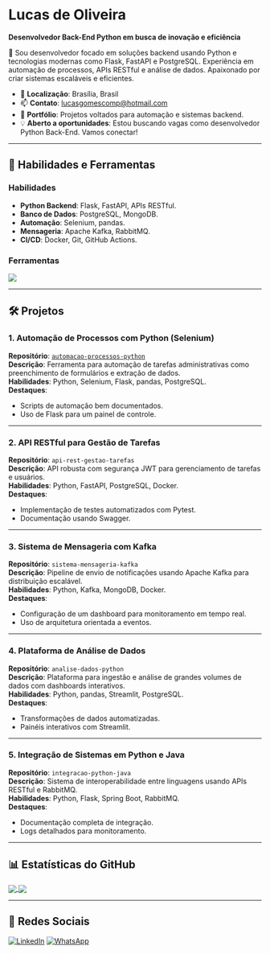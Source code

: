 # Lucas de Oliveira
**Desenvolvedor Back-End Python em busca de inovação e eficiência**

🎯 Sou desenvolvedor focado em soluções backend usando Python e tecnologias modernas como Flask, FastAPI e PostgreSQL. Experiência em automação de processos, APIs RESTful e análise de dados. Apaixonado por criar sistemas escaláveis e eficientes.

- 📍 **Localização**: Brasília, Brasil  
- 📫 **Contato**: [lucasgomescomp@hotmail.com](mailto:lucasgomescomp@hotmail.com)  
- 🚀 **Portfólio**: Projetos voltados para automação e sistemas backend.  
- 💡 **Aberto a oportunidades**: Estou buscando vagas como desenvolvedor Python Back-End. Vamos conectar!

---

## 🚀 Habilidades e Ferramentas

### **Habilidades**
- **Python Backend**: Flask, FastAPI, APIs RESTful.
- **Banco de Dados**: PostgreSQL, MongoDB.
- **Automação**: Selenium, pandas.
- **Mensageria**: Apache Kafka, RabbitMQ.
- **CI/CD**: Docker, Git, GitHub Actions.

### **Ferramentas**
<p align="left">
  <a href="https://skillicons.dev">
    <img src="https://skillicons.dev/icons?i=python,flask,fastapi,mysql,postgres,mongodb,docker,github,selenium" />
  </a>
</p>

---

## 🛠️ Projetos

### **1. Automação de Processos com Python (Selenium)**  
**Repositório**: <a href="https://github.com/euolucasgomes/automacao-processos-python">`automacao-processos-python`</a>  
**Descrição**: Ferramenta para automação de tarefas administrativas como preenchimento de formulários e extração de dados.  
**Habilidades**: Python, Selenium, Flask, pandas, PostgreSQL.  
**Destaques**:
- Scripts de automação bem documentados.
- Uso de Flask para um painel de controle.

---

### **2. API RESTful para Gestão de Tarefas**  
**Repositório**: `api-rest-gestao-tarefas`  
**Descrição**: API robusta com segurança JWT para gerenciamento de tarefas e usuários.  
**Habilidades**: Python, FastAPI, PostgreSQL, Docker.  
**Destaques**:
- Implementação de testes automatizados com Pytest.
- Documentação usando Swagger.

---

### **3. Sistema de Mensageria com Kafka**  
**Repositório**: `sistema-mensageria-kafka`  
**Descrição**: Pipeline de envio de notificações usando Apache Kafka para distribuição escalável.  
**Habilidades**: Python, Kafka, MongoDB, Docker.  
**Destaques**:
- Configuração de um dashboard para monitoramento em tempo real.
- Uso de arquitetura orientada a eventos.

---

### **4. Plataforma de Análise de Dados**  
**Repositório**: `analise-dados-python`  
**Descrição**: Plataforma para ingestão e análise de grandes volumes de dados com dashboards interativos.  
**Habilidades**: Python, pandas, Streamlit, PostgreSQL.  
**Destaques**:
- Transformações de dados automatizadas.
- Painéis interativos com Streamlit.

---

### **5. Integração de Sistemas em Python e Java**  
**Repositório**: `integracao-python-java`  
**Descrição**: Sistema de interoperabilidade entre linguagens usando APIs RESTful e RabbitMQ.  
**Habilidades**: Python, Flask, Spring Boot, RabbitMQ.  
**Destaques**:
- Documentação completa de integração.
- Logs detalhados para monitoramento.

---

## 📊 Estatísticas do GitHub
<a href="https://github.com/euolucasgomes">
  <img align="center" src="https://github-readme-stats.vercel.app/api?username=euolucasgomes&show_icons=true&count_private=true&title_color=0F62FE&text_color=2D3A40&icon_color=0F62FE&bg_color=FFFFFF&hide_border=true" />
  <img align="center" src="https://github-readme-stats.vercel.app/api/top-langs/?username=euolucasgomes&layout=compact&hide_border=true&bg_color=FFFFFF&title_color=0F62FE&text_color=2D3A40" />
</a>

---

## 📱 Redes Sociais
<p align="left">
  <a href="https://www.linkedin.com/in/lucas-gomes-de-oliveira-75b234107/" title="LinkedIn">
  <img src="https://img.shields.io/badge/-Linkedin-0e76a8?style=flat-square&logo=Linkedin&logoColor=white&link=/" alt="LinkedIn"/></a>

  <a href="https://wa.me/5561993192354" title="WhatsApp">
  <img src="https://img.shields.io/badge/-WhatsApp-25d366?style=flat-square&labelColor=25d366&logo=whatsapp&logoColor=white&link=" alt="WhatsApp"/></a>
</p>
